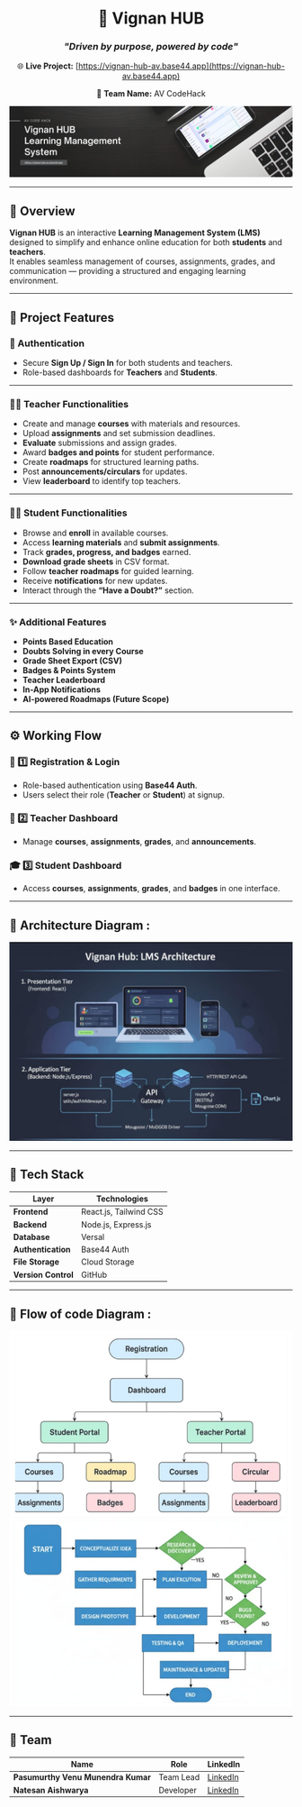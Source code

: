 <div align="center">

# 🧠 **Vignan HUB**  
### _"Driven by purpose, powered by code"_

🌐 **Live Project:** [https://vignan-hub-av.base44.app](https://vignan-hub-av.base44.app)  

🥇 **Team Name:** AV CodeHack  

![Vignan HUB Banner](https://github.com/venupasumurthy/Vignan-Hub-AV/blob/main/Black%20Minimalist%20Motivation%20Quote%20LinkedIn%20Banner.png?raw=true)


</div>

---

## 🏫 Overview
**Vignan HUB** is an interactive **Learning Management System (LMS)** designed to simplify and enhance online education for both **students** and **teachers**.  
It enables seamless management of courses, assignments, grades, and communication — providing a structured and engaging learning environment.

---

## 🚀 Project Features

### 🔐 Authentication
- Secure **Sign Up / Sign In** for both students and teachers.  
- Role-based dashboards for **Teachers** and **Students**.

---

### 👩‍🏫 Teacher Functionalities
- Create and manage **courses** with materials and resources.  
- Upload **assignments** and set submission deadlines.  
- **Evaluate** submissions and assign grades.  
- Award **badges and points** for student performance.  
- Create **roadmaps** for structured learning paths.  
- Post **announcements/circulars** for updates.  
- View **leaderboard** to identify top teachers.  

---

### 👨‍🎓 Student Functionalities
- Browse and **enroll** in available courses.  
- Access **learning materials** and **submit assignments**.  
- Track **grades, progress, and badges** earned.  
- **Download grade sheets** in CSV format.  
- Follow **teacher roadmaps** for guided learning.  
- Receive **notifications** for new updates.  
- Interact through the **“Have a Doubt?”** section.  

---

### ✨ Additional Features
- **Points Based Education**
- **Doubts Solving in every Course**
- **Grade Sheet Export (CSV)**  
- **Badges & Points System**  
- **Teacher Leaderboard**  
- **In-App Notifications**  
- **AI-powered Roadmaps (Future Scope)**  

---

## ⚙️ Working Flow

### 🧩 1️⃣ Registration & Login
- Role-based authentication using **Base44 Auth**.  
- Users select their role (**Teacher** or **Student**) at signup.  

### 🧭 2️⃣ Teacher Dashboard
- Manage **courses**, **assignments**, **grades**, and **announcements**.  

### 🎓 3️⃣ Student Dashboard
- Access **courses**, **assignments**, **grades**, and **badges** in one interface.  

---

## 🧱 Architecture Diagram :

![Vignan HUB Banner](https://github.com/venupasumurthy/Vignan-Hub-AV/blob/main/Arch%20Diagram%201.jpg?raw=true)

---


## 🧰 Tech Stack

| Layer | Technologies |
|--------|---------------|
| **Frontend** | React.js, Tailwind CSS |
| **Backend** | Node.js, Express.js |
| **Database** | Versal |
| **Authentication** | Base44 Auth |
| **File Storage** | Cloud Storage |
| **Version Control** | GitHub |

---

## 🧱 Flow of code Diagram :

![Vignan HUB Banner](https://github.com/venupasumurthy/Vignan-Hub-AV/blob/main/Flow%20of%20Code.jpg?raw=true)

---

## 👥 Team

| Name | Role | LinkedIn |
|------|------|-----------|
| **Pasumurthy Venu Munendra Kumar** | Team Lead | [LinkedIn](https://www.linkedin.com/in/venupasumurthy/) |
| **Natesan Aishwarya** | Developer | [LinkedIn](http://www.linkedin.com/in/aishwarya-natesan-bb48a1360) |








